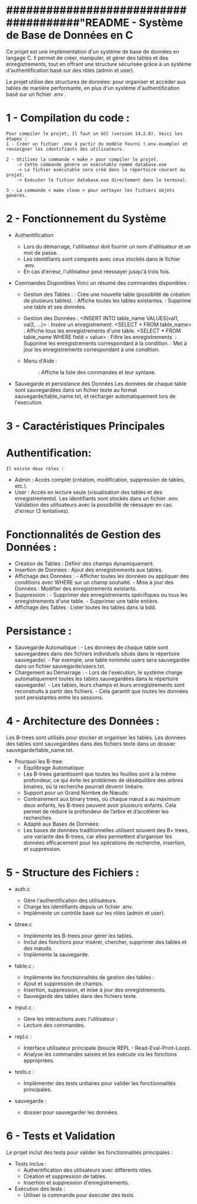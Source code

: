 #                   ######################################"README - Système de Base de Données en C ######################################


Ce projet est une implémentation d'un système de base de données en langage C. Il permet de créer, manipuler, et gérer des tables et des enregistrements, tout en offrant une structure sécurisée grâce à un système d'authentification basé sur des rôles (admin et user).

Le projet utilise des structures de données: <B-trees> pour organiser et accéder aux tables de manière performante, en plus d'un système d'authentification basé sur un fichier
 .env .


# 1 - Compilation du code :
    Pour compiler le projet, Il faut un GCC (version 14.2.0). Voici les étapes :
    1 - Créer un fichier .env à partir du modèle fourni (.env.example) et renseigner les identifiants des utilisateurs.

    2 - Utilisez la commande < make > pour compiler le projet.
        -> Cette commande génère un exécutable nommé database.exe
        -> Le fichier exécutable sera créé dans le répertoire courant du projet.
        -> Exécuter le fichier database.exe directement dans le terminal.

    3 - La commande < make clean > pour nettoyer les fichiers objets générés.


# 2 - Fonctionnement du Système
* Authentification
    - Lors du démarrage, l'utilisateur doit fournir un nom d'utilisateur et un mot de passe.
    - Les identifiants sont comparés avec ceux stockés dans le fichier .env.
    - En cas d'erreur, l'utilisateur peut réessayer jusqu'à trois fois.

* Commandes Disponibles
    Voici un résumé des commandes disponibles :
    - Gestion des Tables :
        <CREATE TABLE table_name> : Crée une nouvelle table (possiblité de création de plusieurs tables).
        <SHOW TABLES> : Affiche toutes les tables existantes.
        <DROP TABLE table_name> : Supprime une table et ses données.

    - Gestion des Données :
        <INSERT INTO table_name VALUES(val1, val2, ...)> : Insère un enregistrement.
        <SELECT * FROM table_name> : Affiche tous les enregistrements d'une table.
        <SELECT * FROM table_name WHERE field = value> : Filtre les enregistrements.
        <DELETE FROM table_name WHERE field = value> : Supprime les enregistrements correspondant à la condition.
        <UPDATE table_name SET field=value WHERE field=value> : Met à jour les enregistrements correspondant à une condition.

    - Menu d'Aide :
        <MENU> : Affiche la liste des commandes et leur syntaxe.

* Sauvegarde et persistance des Données
    Les données de chaque table sont sauvegardées dans un fichier texte au format sauvegarde/table_name.txt, et recharger automatiquement lors de l'execution.


# 3 - Caractéristiques Principales

#   Authentification:
    Il existe deux rôles :
*   Admin : Accès complet (création, modification, suppression de tables, etc.).
*   User : Accès en lecture seule (visualisation des tables et des enregistrements).
    Les identifiants sont stockés dans un fichier .env.
    Validation des utilisateurs avec la possibilité de réessayer en cas d'erreur (3 tentatives).

#   Fonctionnalités de Gestion des Données :
*   Création de Tables : Définir des champs dynamiquement.
*   Insertion de Données : Ajout des enregistrements aux tables.
*   Affichage des Données :
        - Afficher toutes les données ou appliquer des conditions avec WHERE sur un champ souhaité.
        - Mise à jour des Données : Modifier des enregistrements existants.
*   Suppression :
        - Supprimer des enregistrements spécifiques ou tous les enregistrements d'une table.
        - Supprimer une table entière.
*   Affichage des Tables : Lister toutes les tables dans la bdd.

#   Persistance :
*   Sauvegarde Automatique :
        - Les données de chaque table sont sauvegardées dans des fichiers individuels situés dans le répertoire sauvegarde/.
        - Par exemple, une table nommée users sera sauvegardée dans un fichier sauvegarde/users.txt.
*   Chargement au Démarrage :
        - Lors de l'exécution, le système charge automatiquement toutes les tables sauvegardées dans le répertoire sauvegarde/.
        - Les tables, leurs champs et leurs enregistrements sont reconstruits à partir des fichiers.
        - Cela garantit que toutes les données sont persistantes entre les sessions.



# 4 - Architecture des Données :
Les B-trees sont utilisés pour stocker et organiser les tables.
Les données des tables sont sauvegardées dans des fichiers texte dans un dossier sauvegarde/table_name.txt.
*   Pourquoi les B-tree:
    * Équilibrage Automatique:
    - Les B-trees garantissent que toutes les feuilles sont à la même profondeur, ce qui évite les problèmes de déséquilibre des arbres binaires, où la recherche pourrait devenir linéaire.
    * Support pour un Grand Nombre de Nœuds:
    - Contrairement aux binary trees, où chaque nœud a au maximum deux enfants, les B-trees peuvent avoir plusieurs enfants. Cela permet de réduire la profondeur de l’arbre et d’accélérer les recherches.
    * Adapté aux Bases de Données:
    - Les bases de données traditionnelles utilisent souvent des B+ trees, une variante des B-trees, car elles permettent d’organiser les données efficacement pour les opérations de recherche, insertion, et suppression.

# 5 - Structure des Fichiers :
* auth.c
    - Gère l'authentification des utilisateurs.
    - Charge les identifiants depuis un fichier .env.
    - Implémente un contrôle basé sur les rôles (admin et user).
* btree.c
    - Implémente les B-trees pour gérer les tables.
    - Inclut des fonctions pour insérer, chercher, supprimer des tables et des nœuds.
    - Implémente la sauvegarde.
* table.c :
    - Implémente les fonctionnalités de gestion des tables :
    - Ajout et suppression de champs.
    - Insertion, suppression, et mise à jour des enregistrements.
    - Sauvegarde des tables dans des fichiers texte.
* input.c :
    - Gère les interactions avec l'utilisateur :
    - Lecture des commandes.

* repl.c :
    - Interface utilisateur principale (boucle REPL - Read-Eval-Print-Loop).
    - Analyse les commandes saisies et les exécute via les fonctions appropriées.

* tests.c :
    - Implémenter des tests unitaires  pour valider les fonctionnalités principales.

* sauvegarde :
    - dossier pour sauvegarder les données.


# 6 - Tests et Validation
Le projet inclut des tests pour valider les fonctionnalités principales :
*   Tests inclus :
    - Authentification des utilisateurs avec différents rôles.
    - Création et suppression de tables.
    - Insertion et suppression d'enregistrements.
*   Exécution des tests : 
    - Utiliser la commande <make run-tests> pour éxecuter des tests